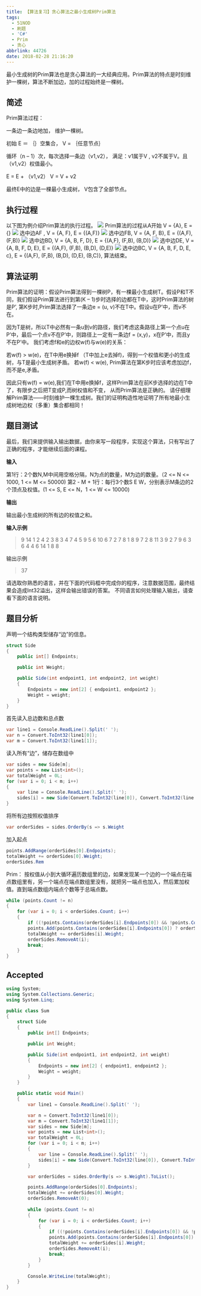 ```yaml
---
title: 【算法复习】贪心算法之最小生成树Prim算法
tags:
  - 51NOD
  - 刷题
  - 'C#'
  - Prim
  - 贪心
abbrlink: 44726
date: 2018-02-28 21:16:20
---
```

最小生成树的Prim算法也是贪心算法的一大经典应用。Prim算法的特点是时刻维护一棵树，算法不断加边，加的过程始终是一棵树。
<!--more-->
## 简述
Prim算法过程：

一条边一条边地加， 维护一棵树。

初始 E ＝ ｛｝空集合， V = ｛任意节点｝

循环（n – 1）次，每次选择一条边（v1,v2）， 满足：v1属于V , v2不属于V。且（v1,v2）权值最小。

E = E + （v1,v2）
V = V + v2

最终E中的边是一棵最小生成树， V包含了全部节点。
## 执行过程
以下图为例介绍Prim算法的执行过程。
![](http://qiniucdn.wayneshao.com/20180228211614459/20180228092129488.png)
Prim算法的过程从A开始 V = {A}, E = {}
![](http://qiniucdn.wayneshao.com/20180228211614459/20180228092216396.png)
选中边AF , V = {A, F}, E = {(A,F)} 
![](http://qiniucdn.wayneshao.com/20180228211614459/20180228092234421.png)
选中边FB, V = {A, F, B}, E = {(A,F), (F,B)}
![](http://qiniucdn.wayneshao.com/20180228211614459/20180228092252771.png)
选中边BD, V = {A, B, F, D},   E = {(A,F), (F,B), (B,D)}
![](http://qiniucdn.wayneshao.com/20180228211614459/20180228092305430.png)
选中边DE, V = {A, B, F, D, E},   E = {(A,F), (F,B), (B,D), (D,E)}
![](http://qiniucdn.wayneshao.com/20180228211614459/20180228092428701.png)
选中边BC, V = {A, B, F, D, E, c},   E = {(A,F), (F,B), (B,D), (D,E), (B,C)}, 算法结束。
## 算法证明
Prim算法的证明：假设Prim算法得到一棵树P，有一棵最小生成树T。假设P和T不同，我们假设Prim算法进行到第(K – 1)步时选择的边都在T中，这时Prim算法的树是P’, 第K步时,Prim算法选择了一条边e = (u, v)不在T中。假设u在P’中，而v不在。

因为T是树，所以T中必然有一条u到v的路径，我们考虑这条路径上第一个点u在P’中，最后一个点v不在P’中，则路径上一定有一条边f = (x,y)，x在P’中，而且y不在P’中。
我们考虑f和e的边权w(f)与w(e)的关系：

若w(f) > w(e)，在T中用e换掉f （T中加上e去掉f)，得到一个权值和更小的生成树，与T是最小生成树矛盾。
若w(f) < w(e), Prim算法在第K步时应该考虑加边f，而不是e,矛盾。

因此只有w(f) = w(e),我们在T中用e换掉f，这样Prim算法在前K步选择的边在T中了，有限步之后把T变成P,而树权值和不变， 从而Prim算法是正确的。
请仔细理解Prim算法——时刻维护一棵生成树。我们的证明构造性地证明了所有地最小生成树地边权（多重）集合都相同！
## 题目测试
最后，我们来提供输入输出数据，由你来写一段程序，实现这个算法，只有写出了正确的程序，才能继续后面的课程。

**输入**

第1行：2个数N,M中间用空格分隔，N为点的数量，M为边的数量。（2 <= N <= 1000, 1 <= M <= 50000)
第2 - M + 1行：每行3个数S E W，分别表示M条边的2个顶点及权值。(1 <= S, E <= N，1 <= W <= 10000)

**输出**

输出最小生成树的所有边的权值之和。

**输入示例**

> 9 14
1 2 4
2 3 8
3 4 7
4 5 9
5 6 10
6 7 2
7 8 1
8 9 7
2 8 11
3 9 2
7 9 6
3 6 4
4 6 14
1 8 8

输出示例

> 37

请选取你熟悉的语言，并在下面的代码框中完成你的程序，注意数据范围，最终结果会造成Int32溢出，这样会输出错误的答案。
不同语言如何处理输入输出，请查看下面的语言说明。

## 题目分析
声明一个结构类型储存“边”的信息。
```csharp
struct Side
{
    public int[] Endpoints;

    public int Weight;

    public Side(int endpoint1, int endpoint2, int weight)
    {
        Endpoints = new int[2] { endpoint1, endpoint2 };
        Weight = weight;
    }
}
```
首先读入总边数和总点数
```csharp
var line1 = Console.ReadLine().Split(' ');
var n = Convert.ToInt32(line1[0]);
var m = Convert.ToInt32(line1[1]);
```
读入所有“边”，储存在数组中
```csharp
var sides = new Side[m];
var points = new List<int>();
var totalWeight = 0L;
for (var i = 0; i < m; i++)
{
    var line = Console.ReadLine().Split(' ');
    sides[i] = new Side(Convert.ToInt32(line[0]), Convert.ToInt32(line[1]), Convert.ToInt32(line[2]));
}
```
将所有边按照权值排序
```csharp
var orderSides = sides.OrderBy(s => s.Weight
```
加入起点
```csharp
points.AddRange(orderSides[0].Endpoints);
totalWeight += orderSides[0].Weight;
orderSides.Rem
```
Prim：
按权值从小到大循环遍历数组里的边，如果发现某一个边的一个端点在端点数组里有，另一个端点在端点数组里没有，就把另一端点也加入，然后累加权值。直到端点数组内端点个数等于总端点数。
```csharp
while (points.Count != n)
{
    for (var i = 0; i < orderSides.Count; i++)
    {
        if ((!points.Contains(orderSides[i].Endpoints[0]) && !points.Contains(orderSides[i].Endpoints[1]))||(points.Contains(orderSides[i].Endpoints[0]) && points.Contains(orderSides[i].Endpoints[1]))) continue;
        points.Add(points.Contains(orderSides[i].Endpoints[0]) ? orderSides[i].Endpoints[1] : orderSides[i].Endpoints[0]);
        totalWeight += orderSides[i].Weight;
        orderSides.RemoveAt(i);
        break;
    }
}
```
## Accepted
```csharp
using System;
using System.Collections.Generic;
using System.Linq;

public class Sum
{
    struct Side
    {
        public int[] Endpoints;

        public int Weight;

        public Side(int endpoint1, int endpoint2, int weight)
        {
            Endpoints = new int[2] { endpoint1, endpoint2 };
            Weight = weight;
        }
    }

    public static void Main()
    {
        var line1 = Console.ReadLine().Split(' ');

        var n = Convert.ToInt32(line1[0]);
        var m = Convert.ToInt32(line1[1]);
        var sides = new Side[m];
        var points = new List<int>();
        var totalWeight = 0L;
        for (var i = 0; i < m; i++)
        {
            var line = Console.ReadLine().Split(' ');
            sides[i] = new Side(Convert.ToInt32(line[0]), Convert.ToInt32(line[1]), Convert.ToInt32(line[2]));
        }

        var orderSides = sides.OrderBy(s => s.Weight).ToList();

        points.AddRange(orderSides[0].Endpoints);
        totalWeight += orderSides[0].Weight;
        orderSides.RemoveAt(0);
        
        while (points.Count != n)
        {
            for (var i = 0; i < orderSides.Count; i++)
            {
                if ((!points.Contains(orderSides[i].Endpoints[0]) && !points.Contains(orderSides[i].Endpoints[1]))||(points.Contains(orderSides[i].Endpoints[0]) && points.Contains(orderSides[i].Endpoints[1]))) continue;
                points.Add(points.Contains(orderSides[i].Endpoints[0]) ? orderSides[i].Endpoints[1] : orderSides[i].Endpoints[0]);
                totalWeight += orderSides[i].Weight;
                orderSides.RemoveAt(i);
                break;
            }
        }

        Console.WriteLine(totalWeight);
    }
}
```